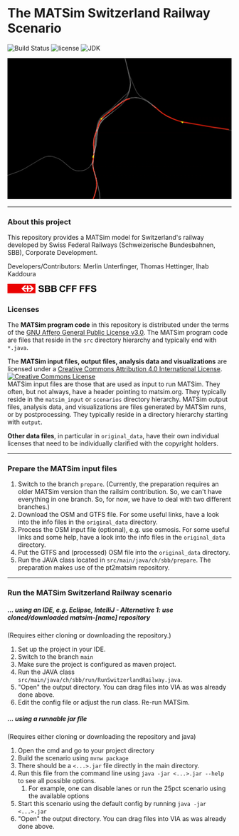 # The MATSim Switzerland Railway Scenario

![Build Status](https://github.com/matsim-scenarios/matsim-switzerland-railway/workflows/build/badge.svg?branch=main)
![license](https://img.shields.io/github/license/matsim-scenarios/matsim-switzerland-railway.svg)
![JDK](https://img.shields.io/badge/JDK-17+-green.svg)


![Switzerland railway network and agents](docs/img/visualization_ch_network.png "Switzerland railway network and agents")


----

### About this project

This repository provides a MATSim model for Switzerland's railway developed by Swiss Federal Railways (Schweizerische Bundesbahnen, SBB), Corporate Development.

Developers/Contributors: Merlin Unterfinger, Thomas Hettinger, Ihab Kaddoura

<a rel="SBB" href="www.sbb.ch"><img src="docs/img/logo_sbb.png" width="200" /></a>

### Licenses

The **MATSim program code** in this repository is distributed under the terms of the [GNU Affero General Public License v3.0](https://www.gnu.org/licenses/agpl-3.0.html.en). The MATSim program code are files that reside in the `src` directory hierarchy and typically end with `*.java`.

The **MATSim input files, output files, analysis data and visualizations** are licensed under a <a rel="license" href="http://creativecommons.org/licenses/by/4.0/">Creative Commons Attribution 4.0 International License</a>.
<a rel="license" href="http://creativecommons.org/licenses/by/4.0/"><img alt="Creative Commons License" style="border-width:0" src="https://i.creativecommons.org/l/by/4.0/80x15.png" /></a><br /> MATSim input files are those that are used as input to run MATSim. They often, but not always, have a header pointing to matsim.org. They typically reside in the `matsim_input` or `scenarios` directory hierarchy. MATSim output files, analysis data, and visualizations are files generated by MATSim runs, or by postprocessing.  They typically reside in a directory hierarchy starting with `output`.

**Other data files**, in particular in `original_data`, have their own individual licenses that need to be individually clarified with the copyright holders.


----
### Prepare the MATSim input files
1. Switch to the branch `prepare`. (Currently, the preparation requires an older MATSim version than the railsim contribution. So, we can't have everything in one branch. So, for now, we have to deal with two different branches.)
1. Download the OSM and GTFS file. For some useful links, have a look into the info files in the `original_data` directory.
1. Process the OSM input file (optional), e.g. use osmosis. For some useful links and some help, have a look into the info files in the `original_data` directory.
1. Put the GTFS and (processed) OSM file into the `original_data` directory.
1. Run the JAVA class located in `src/main/java/ch/sbb/prepare`. The preparation makes use of the pt2matsim repository.

----
### Run the MATSim Switzerland Railway scenario

##### ... using an IDE, e.g. Eclipse, IntelliJ - Alternative 1: use cloned/downloaded matsim-[name] repository
(Requires either cloning or downloading the repository.)

1. Set up the project in your IDE.
1. Switch to the branch `main`
1. Make sure the project is configured as maven project.
1. Run the JAVA class `src/main/java/ch/sbb/run/RunSwitzerlandRailway.java`.
1. "Open" the output directory.  You can drag files into VIA as was already done above.
1. Edit the config file or adjust the run class. Re-run MATSim.

##### ... using a runnable jar file
(Requires either cloning or downloading the repository and java)

1. Open the cmd and go to your project directory
2. Build the scenario using `mvnw package` 
3. There should be a  `<...>.jar` file directly in the main directory.
4. Run this file from the command line using `java -jar <...>.jar --help` to see all possible options.
    1. For example, one can disable lanes or run the 25pct scenario using the available options
5. Start this scenario using the default config by running `java -jar <...>.jar`
6. "Open" the output directory.  You can drag files into VIA as was already done above.
